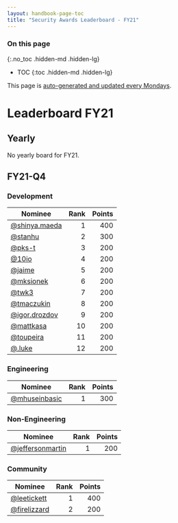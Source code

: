 ```yaml
---
layout: handbook-page-toc
title: "Security Awards Leaderboard - FY21"
---
```


### On this page
{:.no_toc .hidden-md .hidden-lg}

- TOC
{:toc .hidden-md .hidden-lg}

This page is [auto-generated and updated every Mondays](../security-awards-program.html#process).

# Leaderboard FY21

## Yearly

No yearly board for FY21.

## FY21-Q4

### Development

| Nominee | Rank | Points |
| ------- | ----:| ------:|
| [@shinya.maeda](https://gitlab.com/shinya.maeda) | 1 | 400 |
| [@stanhu](https://gitlab.com/stanhu) | 2 | 300 |
| [@pks-t](https://gitlab.com/pks-t) | 3 | 200 |
| [@10io](https://gitlab.com/10io) | 4 | 200 |
| [@jaime](https://gitlab.com/jaime) | 5 | 200 |
| [@mksionek](https://gitlab.com/mksionek) | 6 | 200 |
| [@twk3](https://gitlab.com/twk3) | 7 | 200 |
| [@tmaczukin](https://gitlab.com/tmaczukin) | 8 | 200 |
| [@igor.drozdov](https://gitlab.com/igor.drozdov) | 9 | 200 |
| [@mattkasa](https://gitlab.com/mattkasa) | 10 | 200 |
| [@toupeira](https://gitlab.com/toupeira) | 11 | 200 |
| [@.luke](https://gitlab.com/.luke) | 12 | 200 |

### Engineering

| Nominee | Rank | Points |
| ------- | ----:| ------:|
| [@mhuseinbasic](https://gitlab.com/mhuseinbasic) | 1 | 300 |

### Non-Engineering

| Nominee | Rank | Points |
| ------- | ----:| ------:|
| [@jeffersonmartin](https://gitlab.com/jeffersonmartin) | 1 | 200 |

### Community

| Nominee | Rank | Points |
| ------- | ----:| ------:|
| [@leetickett](https://gitlab.com/leetickett) | 1 | 400 |
| [@firelizzard](https://gitlab.com/firelizzard) | 2 | 200 |


